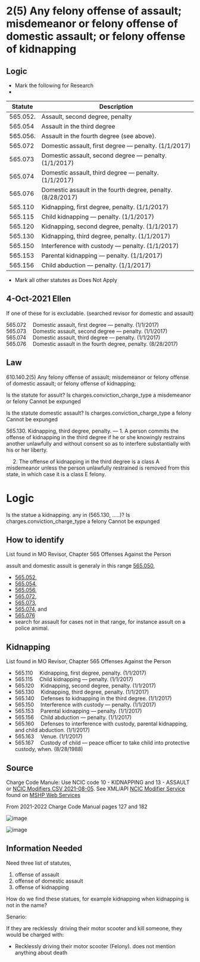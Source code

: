 # 2(5)  Any felony offense of assault; misdemeanor or felony offense of domestic assault; or felony offense of kidnapping

## Logic

* Mark the following for Research
* 
| Statute | Description
| ------- | -------
| 565.052.  | Assault, second degree, penalty
| 565.054   | Assault in the third degree
| 565.056.  | Assault in the fourth degree (see above).
| 565.072   | Domestic assault, first degree — penalty. (1/1/2017)
| 565.073   | Domestic assault, second degree — penalty. (1/1/2017)
| 565.074   | Domestic assault, third degree — penalty. (1/1/2017)
| 565.076   | Domestic assault in the fourth degree, penalty. (8/28/2017)
| 565.110   | Kidnapping, first degree, penalty. (1/1/2017)
| 565.115   | Child kidnapping — penalty. (1/1/2017)
| 565.120   | Kidnapping, second degree, penalty. (1/1/2017)
| 565.130   | Kidnapping, third degree, penalty. (1/1/2017)
| 565.150   | Interference with custody — penalty. (1/1/2017)
| 565.153   | Parental kidnapping — penalty. (1/1/2017)
| 565.156   | Child abduction — penalty. (1/1/2017)

* Mark all other statutes as Does Not Apply

## 4-Oct-2021 Ellen
If one of these for is excludable. (searched revisor for domestic and assault)

565.072  	Domestic assault, first degree — penalty. (1/1/2017)		
565.073  	Domestic assault, second degree — penalty. (1/1/2017)		
565.074  	Domestic assault, third degree — penalty. (1/1/2017)		
565.076  	Domestic assault in the fourth degree, penalty. (8/28/2017)

## Law

610.140.2(5)  Any felony offense of assault; misdemeanor or felony offense of domestic assault; or felony offense of kidnapping;

Is the statute for assult?
   Is charges.conviction_charge_type a misdemeanor or felony
       Cannot be expunged

Is the statute domestic assault?
   Is charges.conviction_charge_type a felony
       Cannot be expunged
       
       
       
565.130.  Kidnapping, third degree, penalty. — 1.  A person commits the offense of kidnapping in the third degree if he or she knowingly restrains another unlawfully and without consent so as to interfere substantially with his or her liberty.

  2.  The offense of kidnapping in the third degree is a class A misdemeanor unless the person unlawfully restrained is removed from this state, in which case it is a class E felony.

# Logic 
Is the statue a kidnapping. any in  (565.130, .....)?
   Is charges.conviction_charge_type a felony
       Cannot be expunged
       
       
## How to identify
List found in MO Revisor, Chapter 565 Offenses Against the Person

assult and domestic assult is generaly in this range [565.050](https://www.revisor.mo.gov/main/OneSection.aspx?section=565.050),
* [565.052](https://www.revisor.mo.gov/main/OneSection.aspx?section=565.052),
* [565.054](https://www.revisor.mo.gov/main/OneSection.aspx?section=565.054),
* [565.056](https://www.revisor.mo.gov/main/OneSection.aspx?section=565.056),
* [565.072](https://www.revisor.mo.gov/main/OneSection.aspx?section=565.072),
* [565.073](https://www.revisor.mo.gov/main/OneSection.aspx?section=565.073),
* [565.074](https://www.revisor.mo.gov/main/OneSection.aspx?section=565.074), and
* [565.076](https://www.revisor.mo.gov/main/OneSection.aspx?section=565.076) 
* search for assault for cases not in that range, for instance assult on a police animal.


## Kidnapping

List found in MO Revisor, Chapter 565 Offenses Against the Person

* 565.110  	Kidnapping, first degree, penalty. (1/1/2017)		
* 565.115  	Child kidnapping — penalty. (1/1/2017)		
* 565.120  	Kidnapping, second degree, penalty. (1/1/2017)		
* 565.130  	Kidnapping, third degree, penalty. (1/1/2017)		
* 565.140  	Defenses to kidnapping in the third degree. (1/1/2017)		
* 565.150  	Interference with custody — penalty. (1/1/2017)		
* 565.153  	Parental kidnapping — penalty. (1/1/2017)		
* 565.156  	Child abduction — penalty. (1/1/2017)		
* 565.160  	Defenses to interference with custody, parental kidnapping, and child abduction. (1/1/2017)		
* 565.163  	Venue. (1/1/2017)		
* 565.167  	Custody of child — peace officer to take child into protective custody, when. (8/28/1988)

## Source


Charge Code Manule:  Use NCIC code 10 - KIDNAPPING and 13 - ASSAULT  or [NCIC Modifiers CSV 2021-08-05](https://www.mshp.dps.missouri.gov/MSHPWeb/PatrolDivisions/CRID/NCICModifiersCSV2021-8-5.csv). See XML/API [NCIC Modifier Service](https://www.mshp.dps.mo.gov/cj08service/api/NcicModifier/xml) found on [MSHP Web Services](https://www.mshp.dps.missouri.gov/CJ08Client/Home/WebService)

From 2021-2022 Charge Code Manual pages 127 and 182

![image](https://user-images.githubusercontent.com/447024/133735229-59de831d-85e1-4816-a5f8-86aeb9d22b6d.png)


![image](https://user-images.githubusercontent.com/447024/133735318-95e70a94-5680-4934-923d-6a1be25111b9.png)



## Information Needed

Need three list of statutes,  

1. offense of assault
2. offense of domestic assault
3. offense of kidnapping

How do we find these statues, for example kidnapping when kidnapping is not in the name?



Senario:

If they are recklessly  driving their motor scooter and kill someone, they would be charged with:
* Recklessly driving their motor scooter (Felony). does not mention anything about death

